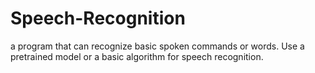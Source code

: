 # Speech-Recognition
a program that can recognize basic spoken commands or words. Use a pretrained model or a basic algorithm for speech recognition.
